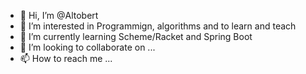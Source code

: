 - 👋 Hi, I’m @Altobert
- 👀 I’m interested in Programmign, algorithms and to learn and teach
- 🌱 I’m currently learning Scheme/Racket and Spring Boot
- 💞️ I’m looking to collaborate on ...
- 📫 How to reach me ...

<!---
Altobert/Altobert is a ✨ special ✨ repository because its `README.md` (this file) appears on your GitHub profile.
You can click the Preview link to take a look at your changes.
--->
